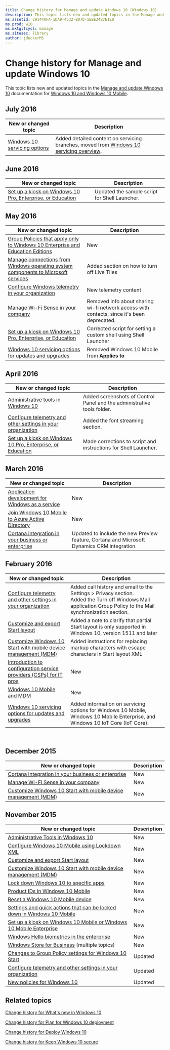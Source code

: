 ```yaml
---
title: Change history for Manage and update Windows 10 (Windows 10)
description: This topic lists new and updated topics in the Manage and update Windows 10 documentation for Windows 10 and Windows 10 Mobile.
ms.assetid: 29144AFA-1DA9-4532-B07D-1EBE34B7E1E0
ms.prod: w10
ms.mktglfcycl: manage
ms.sitesec: library
author: jdeckerMS
---
```


# Change history for Manage and update Windows 10

This topic lists new and updated topics in the [Manage and update Windows 10](index.md) documentation for [Windows 10 and Windows 10 Mobile](../index.md).

## July 2016

| New or changed topic | Description |
| ---|---|
| [Windows 10 servicing options](introduction-to-windows-10-servicing.md)  | Added detailed content on servicing branches, moved from [Windows 10 servicing overview](../plan/windows-10-servicing-options.md). |

## June 2016

| New or changed topic | Description |
| ---|---|
| [Set up a kiosk on Windows 10 Pro, Enterprise, or Education](set-up-a-kiosk-for-windows-10-for-desktop-editions.md) | Updated the sample script for Shell Launcher. |

## May 2016

| New or changed topic | Description |
| ---|---|
| [Group Policies that apply only to Windows 10 Enterprise and Education Editions](group-policies-for-enterprise-and-education-editions.md) | New |
| [Manage connections from Windows operating system components to Microsoft services](manage-connections-from-windows-operating-system-components-to-microsoft-services.md) | Added section on how to turn off Live Tiles |
| [Configure Windows telemetry in your organization](configure-windows-telemetry-in-your-organization.md) | New telemetry content |
| [Manage Wi-Fi Sense in your company](manage-wifi-sense-in-enterprise.md) |Removed info about sharing wi-fi network access with contacts, since it's been deprecated. |
| [Set up a kiosk on Windows 10 Pro, Enterprise, or Education](set-up-a-kiosk-for-windows-10-for-desktop-editions.md) | Corrected script for setting a custom shell using Shell Launcher |
| [Windows 10 servicing options for updates and upgrades](introduction-to-windows-10-servicing.md) | Removed Windows 10 Mobile from **Applies to** | 



## April 2016

| New or changed topic | Description |
| ---|---|
| [Administrative tools in Windows 10](administrative-tools-in-windows-10.md) | Added screenshots of Control Panel and the administrative tools folder. |
| [Configure telemetry and other settings in your organization](disconnect-your-organization-from-microsoft.md) | Added the font streaming section. |
| [Set up a kiosk on Windows 10 Pro, Enterprise, or Education](set-up-a-kiosk-for-windows-10-for-desktop-editions.md) | Made corrections to script and instructions for Shell Launcher. |

## March 2016

| New or changed topic | Description |
| ---|---|
| [Application development for Windows as a service](application-development-for-windows-as-a-service.md) | New |
| [Join Windows 10 Mobile to Azure Active Directory](join-windows-10-mobile-to-azure-active-directory.md) | New |
| [Cortana integration in your business or enterprise](manage-cortana-in-enterprise.md) | Updated to include the new Preview feature, Cortana and Microsoft Dynamics CRM integration. |

## February 2016

| New or changed topic | Description |
| ---|---|
| [Configure telemetry and other settings in your organization](disconnect-your-organization-from-microsoft.md) | Added call history and email to the Settings &gt; Privacy section.<br />Added the Turn off Windows Mail application Group Policy to the Mail synchronization section. |
| [Customize and export Start layout](customize-and-export-start-layout.md) | Added a note to clarify that partial Start layout is only supported in Windows 10, version 1511 and later |
| [Customize Windows 10 Start with mobile device management (MDM)](customize-windows-10-start-screens-by-using-mobile-device-management.md) | Added instructions for replacing markup characters with escape characters in Start layout XML |
| [Introduction to configuration service providers (CSPs) for IT pros](how-it-pros-can-use-configuration-service-providers.md) | New |
| [Windows 10 Mobile and MDM](windows-10-mobile-and-mdm.md) | New |
| [Windows 10 servicing options for updates and upgrades](introduction-to-windows-10-servicing.md) | Added information on servicing options for Windows 10 Mobile, Windows 10 Mobile Enterprise, and Windows 10 IoT Core (IoT Core). |
 

## December 2015

| New or changed topic | Description |
| ---|---|
| [Cortana integration in your business or enterprise](manage-cortana-in-enterprise.md) | New |
| [Manage Wi-Fi Sense in your company](manage-wifi-sense-in-enterprise.md) | New |
|[Customize Windows 10 Start with mobile device management (MDM)](customize-windows-10-start-screens-by-using-mobile-device-management.md) | New |

## November 2015

| New or changed topic                                                                                                                             | Description |
|--------------------------------------------------------------------------------------------------------------------------------------------------|-------------|
| [Administrative Tools in Windows 10](administrative-tools-in-windows-10.md)                                                                     | New         |
| [Configure Windows 10 Mobile using Lockdown XML](lockdown-xml.md)                                                                               | New         |
| [Customize and export Start layout](customize-and-export-start-layout.md)                                                                       | New         |
| [Customize Windows 10 Start with mobile device management (MDM)](customize-windows-10-start-screens-by-using-mobile-device-management.md) | New         |
| [Lock down Windows 10 to specific apps](lock-down-windows-10-to-specific-apps.md)                                                               | New         |
| [Product IDs in Windows 10 Mobile](product-ids-in-windows-10-mobile.md)                                                                         | New         |
| [Reset a Windows 10 Mobile device](reset-a-windows-10-mobile-device.md)                                                                         | New         |
| [Settings and quick actions that can be locked down in Windows 10 Mobile](settings-that-can-be-locked-down.md)                                  | New         |
| [Set up a kiosk on Windows 10 Mobile or Windows 10 Mobile Enterprise](set-up-a-kiosk-for-windows-10-for-mobile-edition.md)                      | New         |
| [Windows Hello biometrics in the enterprise](../keep-secure/windows-hello-in-enterprise.md)                                       | New         |
| [Windows Store for Business](windows-store-for-business.md) (multiple topics)                                                                   | New         |
| [Changes to Group Policy settings for Windows 10 Start](changes-to-start-policies-in-windows-10.md)                                             | Updated     |
| [Configure telemetry and other settings in your organization](disconnect-your-organization-from-microsoft.md)                                 | Updated     |
| [New policies for Windows 10](new-policies-for-windows-10.md)                                                                                   | Updated     |

## Related topics

[Change history for What's new in Windows 10](../whats-new/change-history-for-what-s-new-in-windows-10.md)

[Change history for Plan for Windows 10 deployment](../plan/change-history-for-plan-for-windows-10-deployment.md)

[Change history for Deploy Windows 10](../deploy/change-history-for-deploy-windows-10.md)

[Change history for Keep Windows 10 secure](../keep-secure/change-history-for-keep-windows-10-secure.md)

 